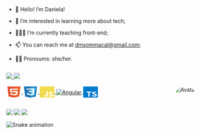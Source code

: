 - 👋 Hello! I’m Daniela!

- 👀 I’m interested in learning more about tech;
- 👩🏻‍🏫 I’m currently teaching front-end;
- 📫 You can reach me at dmsommacal@gmail.com;
- 👧🏻 Pronoums: she/her.
##

<!-- Github stats -->
<div>
  <a href="https://github.com/dmsommacal">
  <img height="180em" src="https://github-readme-stats.vercel.app/api?username=dmsommacal&show_icons=true&theme=jolly&include_all_commits=true&count_private=true"/>
  <img height="180em" src="https://github-readme-stats.vercel.app/api/top-langs/?username=dmsommacal&layout=compact&langs_count=7&theme=jolly"/>
</div>

<!-- imagens das linguagens -->
<div style="display: inline_block"><br>
  <img align="center" alt="HTML" height="30" width="40" src="https://raw.githubusercontent.com/devicons/devicon/master/icons/html5/html5-original.svg">
  <img align="center" alt="CSS" height="30" width="40" src="https://raw.githubusercontent.com/devicons/devicon/master/icons/css3/css3-original.svg">
  <img align="center" alt="JavaScript" height="30" width="40" src="https://raw.githubusercontent.com/devicons/devicon/master/icons/javascript/javascript-plain.svg">
   <img align="center" alt="Angular" height="30" width="100" src="https://img.shields.io/badge/Angular-DD0031?style=for-the-badge&logo=angular&logoColor=white">
  <img align="center" alt="TypeScript" height="30" width="40" src="https://raw.githubusercontent.com/devicons/devicon/master/icons/typescript/typescript-plain.svg"> 
  <img align="right" alt="Avatar" height="150" style="border-radius:50px;" src="https://media.discordapp.net/attachments/845740777762193438/1029493169970229339/anime01.png?width=400&height=400"/>
</div>

##

<div> 
  <a href = "mailto:dmsommacal@gmail.com"><img src="https://img.shields.io/badge/Gmail-D14836?style=for-the-badge&logo=gmail&logoColor=white" target="_blank"></a>
  <a href="https://www.linkedin.com/in/dmsommacal" target="_blank"><img src="https://img.shields.io/badge/-LinkedIn-%230077B5?style=for-the-badge&logo=linkedin&logoColor=white" target="_blank"></a> 
  <a href="https://instagram.com/dmsommacal" target="_blank"><img src="https://img.shields.io/badge/-Instagram-%23E4405F?style=for-the-badge&logo=instagram&logoColor=white" target="_blank"></a>
 	<!-- <a href="https://www.twitch.tv/?????" target="_blank"><img src="https://img.shields.io/badge/Twitch-9146FF?style=for-the-badge&logo=twitch&logoColor=white" target="_blank"></a> -->
 <!-- <a href="https://discord.gg/????" target="_blank"><img src="https://img.shields.io/badge/Discord-7289DA?style=for-the-badge&logo=discord&logoColor=white" target="_blank"></a> -->  
</div>

![Snake animation](https://github.com/dmsommacal/dmsommacal/blob/output/github-contribution-grid-snake.svg)
